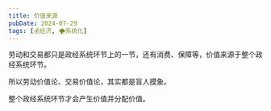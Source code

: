 ```yaml
---
title: 价值来源
pubDate: 2024-07-29
tags: [💰经济, 🌪系统化]
---
```


劳动和交易都只是政经系统环节上的一节，还有消费、保障等，价值来源于整个政经系统环节。

所以劳动价值论、交易价值论，其实都是盲人摸象。

整个政经系统环节才会产生价值并分配价值。

